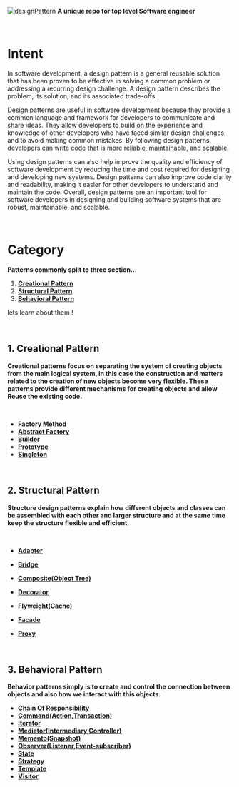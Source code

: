 
![designPattern](https://user-images.githubusercontent.com/78824988/209479936-89539017-cdb3-4b31-82ea-39b25dfd1ef3.png)
**A unique repo for top level Software engineer**

</br>

# Intent




In software development, a
design pattern is a general
reusable solution that has
been proven to be effective in
solving a common problem or
addressing a recurring design
challenge. A design pattern
describes the problem, its
solution, and its associated
trade-offs.

Design patterns are useful in
software development because
they provide a common language
and framework for developers
to communicate and share
ideas. They allow developers
to build on the experience and
knowledge of other developers
who have faced similar design
challenges, and to avoid making
common mistakes. By following
design patterns, developers can
write code that is more reliable,
maintainable, and scalable.


Using design patterns can
also help improve the quality
and efficiency of software
development by reducing the
time and cost required for
designing and developing new
systems. Design patterns can
also improve code clarity and
readability, making it easier for
other developers to understand
and maintain the code.
Overall, design patterns are
an important tool for software
developers in designing and
building software systems that
are robust, maintainable, and
scalable.






</br>

# Category

**Patterns commonly split to three section...**

1. [**Creational Pattern**](#1-creational-pattern)
2. [**Structural Pattern**](#2-structural-pattern)
3. [**Behavioral Pattern**](#3-behavioral-pattern)

lets learn about them !

</br>


## 1. Creational Pattern
**Creational patterns focus on separating the system of creating objects from the main logical system, in this case the construction and matters related to the creation of new objects become very flexible. These patterns provide different mechanisms for creating objects and allow Reuse the existing code.**


<br/>


- [**Factory Method**](https://github.com/Syaw0/Design-Patterns/tree/master/src/Creational_Patterns/Factory_Method)
- [**Abstract Factory**](https://github.com/Syaw0/Design-Patterns/tree/master/src/Creational_Patterns/Abstract_Factory)
- [**Builder**](https://github.com/Syaw0/Design-Patterns/tree/master/src/Creational_Patterns/Builder)
- [**Prototype**](https://github.com/Syaw0/Design-Patterns/tree/master/src/Creational_Patterns/Prototype)
- [**Singleton**](https://github.com/Syaw0/Design-Patterns/tree/master/src/Creational_Patterns/Singleton)

<br/>

## 2. Structural Pattern

**Structure design patterns explain how different objects and classes can be assembled with each other and larger structure and at the same time keep the structure flexible and efficient.**

 <br/>

- [**Adapter**](https://github.com/Syaw0/Design-Patterns/tree/master/src/Structural_Patterns/Adapter)
- [**Bridge**](https://github.com/Syaw0/Design-Patterns/tree/master/src/Structural_Patterns/Bridge)
- [**Composite(Object Tree)**](https://github.com/Syaw0/Design-Patterns/tree/master/src/Structural_Patterns/Composite)
- [**Decorator**](https://github.com/Syaw0/Design-Patterns/tree/master/src/Structural_Patterns/Decorator)

- [**Flyweight(Cache)**](https://github.com/Syaw0/Design-Patterns/tree/master/src/Structural_Patterns/Flyweight)
- [**Facade**](https://github.com/Syaw0/Design-Patterns/tree/master/src/Structural_Patterns/Facade)
- [**Proxy**](https://github.com/Syaw0/Design-Patterns/tree/master/src/Structural_Patterns/Proxy)


<br/>

## 3. Behavioral Pattern

**Behavior patterns simply is  to create and control the connection between objects and also how we interact with this objects.**

- [**Chain Of Responsibility**](https://github.com/Syaw0/Design-Patterns/tree/master/src/Behavioral_Patterns/Chain_Of_Responsibility)
- [**Command(Action,Transaction)**](https://github.com/Syaw0/Design-Patterns/tree/master/src/Behavioral_Patterns/Command)
- [**Iterator**](https://github.com/Syaw0/Design-Patterns/tree/master/src/Behavioral_Patterns/Iterator)
- [**Mediator(Intermediary,Controller)**](https://github.com/Syaw0/Design-Patterns/tree/master/src/Behavioral_Patterns/Mediator)
- [**Memento(Snapshot)**](https://github.com/Syaw0/Design-Patterns/tree/master/src/Behavioral_Patterns/Memento)
- [**Observer(Listener,Event-subscriber)**](https://github.com/Syaw0/Design-Patterns/tree/master/src/Behavioral_Patterns/Observer)
- [**State**](https://github.com/Syaw0/Design-Patterns/tree/master/src/Behavioral_Patterns/State)
- [**Strategy**](https://github.com/Syaw0/Design-Patterns/tree/master/src/Behavioral_Patterns/Strategy)
- [**Template**](https://github.com/Syaw0/Design-Patterns/tree/master/src/Behavioral_Patterns/Template)
- [**Visitor**](https://github.com/Syaw0/Design-Patterns/tree/master/src/Behavioral_Patterns/Visitor)

<br/>

